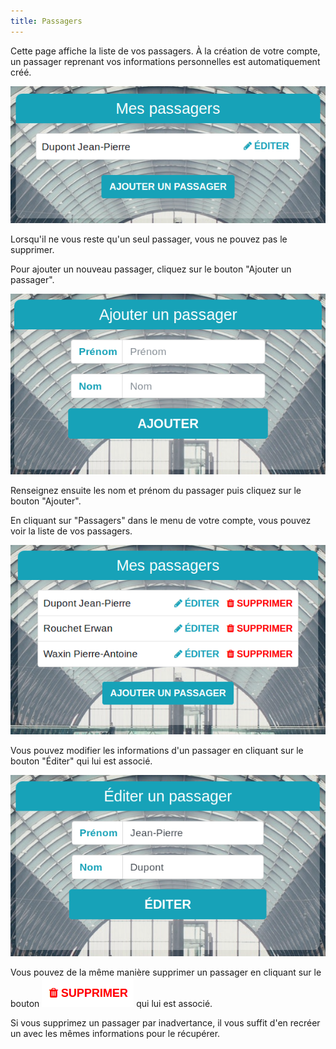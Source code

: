 ```yaml
---
title: Passagers
---
```


Cette page affiche la liste de vos passagers.
À la création de votre compte, un passager reprenant vos informations personnelles est automatiquement créé.

![unique_passager](img/passager/un_passager.png)

Lorsqu'il ne vous reste qu'un seul passager, vous ne pouvez pas le supprimer.

Pour ajouter un nouveau passager, cliquez sur le bouton "Ajouter un passager".

![ajouter_passager](img/passager/ajouter_passager.png)

Renseignez ensuite les nom et prénom du passager puis cliquez sur le bouton "Ajouter".

En cliquant sur "Passagers" dans le menu de votre compte, vous pouvez voir la liste de vos passagers.

![liste_passagers](img/passager/passagers.png)

Vous pouvez modifier les informations d'un passager en cliquant sur le bouton "Éditer" qui lui est associé.

![editer_passager](img/passager/editer_passager.png)

Vous pouvez de la même manière supprimer un passager en cliquant sur le bouton ![supprimer_passager](img/passager/supprimer.png) qui lui est associé.

Si vous supprimez un passager par inadvertance, il vous suffit d'en recréer un avec les mêmes informations pour le récupérer.
